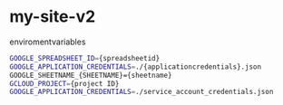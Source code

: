 # my-site-v2

enviromentvariables
```sh
GOOGLE_SPREADSHEET_ID={spreadsheetid}
GOOGLE_APPLICATION_CREDENTIALS=./{applicationcredentials}.json
GOOGLE_SHEETNAME_{SHEETNAME}={sheetname}
GCLOUD_PROJECT={project ID}
GOOGLE_APPLICATION_CREDENTIALS=./service_account_credentials.json
```